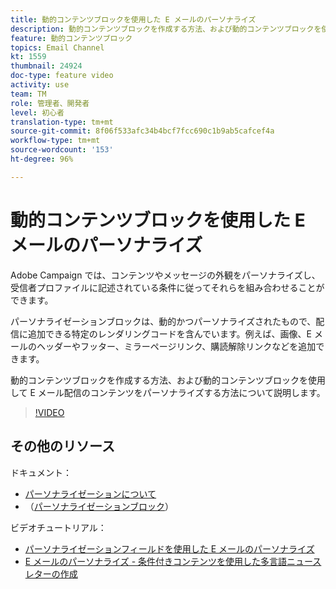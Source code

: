 ```yaml
---
title: 動的コンテンツブロックを使用した E メールのパーソナライズ
description: 動的コンテンツブロックを作成する方法、および動的コンテンツブロックを使用して E メール配信のコンテンツをパーソナライズする方法について説明します。
feature: 動的コンテンツブロック
topics: Email Channel
kt: 1559
thumbnail: 24924
doc-type: feature video
activity: use
team: TM
role: 管理者、開発者
level: 初心者
translation-type: tm+mt
source-git-commit: 8f06f533afc34b4bcf7fcc690c1b9ab5cafcef4a
workflow-type: tm+mt
source-wordcount: '153'
ht-degree: 96%

---
```



# 動的コンテンツブロックを使用した E メールのパーソナライズ

Adobe Campaign では、コンテンツやメッセージの外観をパーソナライズし、受信者プロファイルに記述されている条件に従ってそれらを組み合わせることができます。

パーソナライゼーションブロックは、動的かつパーソナライズされたもので、配信に追加できる特定のレンダリングコードを含んでいます。例えば、画像、E メールのヘッダーやフッター、ミラーページリンク、購読解除リンクなどを追加できます。

動的コンテンツブロックを作成する方法、および動的コンテンツブロックを使用して E メール配信のコンテンツをパーソナライズする方法について説明します。

>[!VIDEO](https://video.tv.adobe.com/v/24924?quality=12)

## その他のリソース

ドキュメント：

* [パーソナライゼーションについて](https://docs.adobe.com/content/help/ja-JP/campaign-classic/using/sending-messages/personalizing-deliveries/about-personalization.html)
* （[パーソナライゼーションブロック](https://docs.adobe.com/content/help/ja-JP/campaign-classic/using/sending-messages/personalizing-deliveries/personalization-blocks.html)）

ビデオチュートリアル：

* [パーソナライゼーションフィールドを使用した E メールのパーソナライズ](/help/sending-messages/email-channel/personalizing-emails-using-personalization-fields.md)
* [E メールのパーソナライズ - 条件付きコンテンツを使用した多言語ニュースレターの作成](/help/sending-messages/email-channel/personalizing-emails-create-a-multi-lingual-newsletter-using-conditional-content.md)
